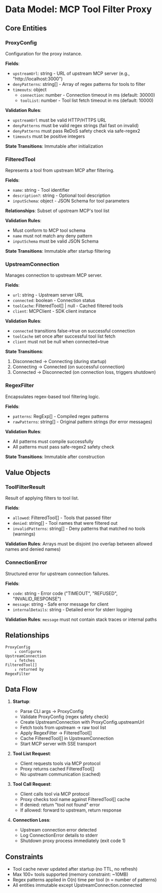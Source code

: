 # Data Model: MCP Tool Filter Proxy

## Core Entities

### ProxyConfig
Configuration for the proxy instance.

**Fields**:
- `upstreamUrl`: string - URL of upstream MCP server (e.g., "http://localhost:3000")
- `denyPatterns`: string[] - Array of regex patterns for tools to filter
- `timeouts`: object
  - `connection`: number - Connection timeout in ms (default: 30000)
  - `toolList`: number - Tool list fetch timeout in ms (default: 10000)

**Validation Rules**:
- `upstreamUrl` must be valid HTTP/HTTPS URL
- `denyPatterns` must be valid regex strings (fail fast on invalid)
- `denyPatterns` must pass ReDoS safety check via safe-regex2
- `timeouts` must be positive integers

**State Transitions**: Immutable after initialization

### FilteredTool
Represents a tool from upstream MCP after filtering.

**Fields**:
- `name`: string - Tool identifier
- `description?`: string - Optional tool description
- `inputSchema`: object - JSON Schema for tool parameters

**Relationships**: Subset of upstream MCP's tool list

**Validation Rules**:
- Must conform to MCP tool schema
- `name` must not match any deny pattern
- `inputSchema` must be valid JSON Schema

**State Transitions**: Immutable after startup filtering

### UpstreamConnection
Manages connection to upstream MCP server.

**Fields**:
- `url`: string - Upstream server URL
- `connected`: boolean - Connection status
- `toolCache`: FilteredTool[] | null - Cached filtered tools
- `client`: MCPClient - SDK client instance

**Validation Rules**:
- `connected` transitions false→true on successful connection
- `toolCache` set once after successful tool list fetch
- `client` must not be null when connected=true

**State Transitions**:
1. Disconnected → Connecting (during startup)
2. Connecting → Connected (on successful connection)
3. Connected → Disconnected (on connection loss, triggers shutdown)

### RegexFilter
Encapsulates regex-based tool filtering logic.

**Fields**:
- `patterns`: RegExp[] - Compiled regex patterns
- `rawPatterns`: string[] - Original pattern strings (for error messages)

**Validation Rules**:
- All patterns must compile successfully
- All patterns must pass safe-regex2 safety check

**State Transitions**: Immutable after construction

## Value Objects

### ToolFilterResult
Result of applying filters to tool list.

**Fields**:
- `allowed`: FilteredTool[] - Tools that passed filter
- `denied`: string[] - Tool names that were filtered out
- `invalidPatterns`: string[] - Deny patterns that matched no tools (warnings)

**Validation Rules**: Arrays must be disjoint (no overlap between allowed names and denied names)

### ConnectionError
Structured error for upstream connection failures.

**Fields**:
- `code`: string - Error code ("TIMEOUT", "REFUSED", "INVALID_RESPONSE")
- `message`: string - Safe error message for client
- `internalDetails`: string - Detailed error for stderr logging

**Validation Rules**: `message` must not contain stack traces or internal paths

## Relationships

```
ProxyConfig
    ↓ configures
UpstreamConnection
    ↓ fetches
FilteredTool[]
    ↓ returned by
RegexFilter
```

## Data Flow

1. **Startup**:
   - Parse CLI args → ProxyConfig
   - Validate ProxyConfig (regex safety check)
   - Create UpstreamConnection with ProxyConfig.upstreamUrl
   - Fetch tools from upstream → raw tool list
   - Apply RegexFilter → FilteredTool[]
   - Cache FilteredTool[] in UpstreamConnection
   - Start MCP server with SSE transport

2. **Tool List Request**:
   - Client requests tools via MCP protocol
   - Proxy returns cached FilteredTool[]
   - No upstream communication (cached)

3. **Tool Call Request**:
   - Client calls tool via MCP protocol
   - Proxy checks tool name against FilteredTool[] cache
   - If denied: return "tool not found" error
   - If allowed: forward to upstream, return response

4. **Connection Loss**:
   - Upstream connection error detected
   - Log ConnectionError details to stderr
   - Shutdown proxy process immediately (exit code 1)

## Constraints

- Tool cache never updated after startup (no TTL, no refresh)
- Max 100+ tools supported (memory constraint: ~10MB)
- Regex patterns applied in O(n) time per tool (n = number of patterns)
- All entities immutable except UpstreamConnection.connected
